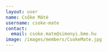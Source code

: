 ```yaml
---
layout: user
name: Csőke Máté
username: csoke-mate
contact:
  email: csoke.mate@simonyi.bme.hu
image: /images/members/CsokeMate.jpg
---
```

